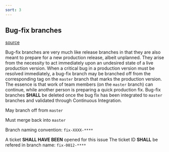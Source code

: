 ```yaml
---
sort: 3
---
```


## Bug-fix branches

[source](https://gitlab.eurecom.fr/oai/openair-ci-sandbox/-/wikis/policy/branch-policy)

Bug-fix branches are very much like release branches in that they are also meant to prepare for a new production release, albeit unplanned.
They arise from the necessity to act immediately upon an undesired state of a live production version.
When a critical bug in a production version must be resolved immediately, a bug-fix branch may be branched off from the corresponding tag on the `master` branch that marks the production version.
The essence is that work of team members (on the `master` branch) can continue, while another person is preparing a quick production fix.
Bug-fix branches **SHALL** be deleted once the bug fix has been integrated to `master` branches and validated through Continuous Integration.


May branch off from `master`

Must merge back into `master`

Branch naming convention: `fix-XXXX-****`

A ticket **SHALL HAVE BEEN** opened for this issue
The ticket ID **SHALL** be refered in branch name: `fix-0012-****`

